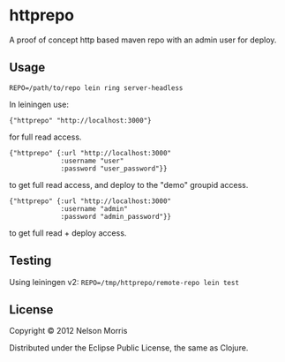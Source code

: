 # httprepo

A proof of concept http based maven repo with an admin user for deploy.

## Usage

```REPO=/path/to/repo lein ring server-headless```

In leiningen use:

```
{"httprepo" "http://localhost:3000"}
```
for full read access.

```
{"httprepo" {:url "http://localhost:3000"
             :username "user"
             :password "user_password"}}
```
to get full read access, and deploy to the "demo" groupid access.

```
{"httprepo" {:url "http://localhost:3000"
             :username "admin"
             :password "admin_password"}}
```
to get full read + deploy access.

## Testing

Using leiningen v2: ```REPO=/tmp/httprepo/remote-repo lein test```

## License

Copyright © 2012 Nelson Morris

Distributed under the Eclipse Public License, the same as Clojure.
